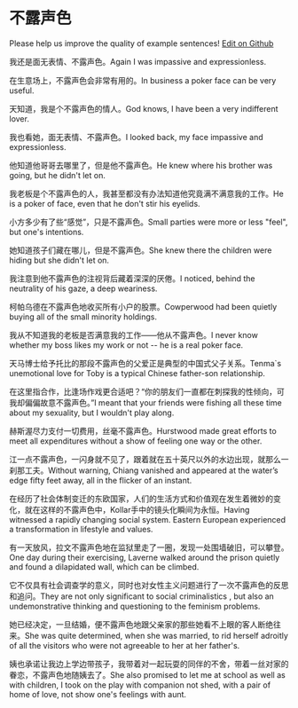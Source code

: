 # 不露声色

Please help us improve the quality of example sentences! [Edit on Github](https://github.com/jiyushe/jiyu-example-sentence-source/blob/main/chinese/bulushengse.md)

<p><span class="chinese">我还是面无表情、不露声色。</span><span class="english">Again I was impassive and expressionless.</span></p>

<p><span class="chinese">在生意场上，不露声色会非常有用的。</span><span class="english">In business a poker face can be very useful.</span></p>

<p><span class="chinese">天知道，我是个不露声色的情人。</span><span class="english">God knows, I have been a very indifferent lover.</span></p>

<p><span class="chinese">我也看她，面无表情、不露声色。</span><span class="english">I looked back, my face impassive and expressionless.</span></p>

<p><span class="chinese">他知道他哥哥去哪里了，但是他不露声色。</span><span class="english">He knew where his brother was going, but he didn't let on.</span></p>

<p><span class="chinese">我老板是个不露声色的人，我甚至都没有办法知道他究竟满不满意我的工作。</span><span class="english">He is a poker of face, even that he don't stir his eyelids.</span></p>

<p><span class="chinese">小方多少有了些“感觉”，只是不露声色。</span><span class="english">Small parties were more or less "feel", but one's intentions.</span></p>

<p><span class="chinese">她知道孩子们藏在哪儿，但是不露声色。</span><span class="english">She knew there the children were hiding but she didn't let on.</span></p>

<p><span class="chinese">我注意到他不露声色的注视背后藏着深深的厌倦。</span><span class="english">I noticed, behind the neutrality of his gaze, a deep weariness.</span></p>

<p><span class="chinese">柯帕乌德在不露声色地收买所有小户的股票。</span><span class="english">Cowperwood had been quietly buying all of the small minority holdings.</span></p>

<p><span class="chinese">我从不知道我的老板是否满意我的工作——他从不露声色。</span><span class="english">I never know whether my boss likes my work or not -- he is a real poker face.</span></p>

<p><span class="chinese">天马博士给予托比的那段不露声色的父爱正是典型的中国式父子关系。</span><span class="english">Tenma`s unemotional love for Toby is a typical Chinese father-son relationship.</span></p>

<p><span class="chinese">在这里指合作，比逢场作戏更合适吧？“你的朋友们一直都在刺探我的性倾向，可我却偏偏故意不露声色。”</span><span class="english">I meant that your friends were fishing all these time about my sexuality, but I wouldn't play along.</span></p>

<p><span class="chinese">赫斯渥尽力支付一切费用，丝毫不露声色。</span><span class="english">Hurstwood made great efforts to meet all expenditures without a show of feeling one way or the other.</span></p>

<p><span class="chinese">江一点不露声色，一闪身就不见了，跟着就在五十英尺以外的水边出现，就那么一刹那工夫。</span><span class="english">Without warning, Chiang vanished and appeared at the water’s edge fifty feet away, all in the flicker of an instant.</span></p>

<p><span class="chinese">在经历了社会体制变迁的东欧国家，人们的生活方式和价值观在发生着微妙的变化，就在这样的不露声色中，Kollar手中的镜头化瞬间为永恒。</span><span class="english">Having witnessed a rapidly changing social system. Eastern European experienced a transformation in lifestyle and values.</span></p>

<p><span class="chinese">有一天放风，拉文不露声色地在监狱里走了一圈，发现一处围墙破旧，可以攀登。</span><span class="english">One day during their exercising, Laverne walked around the prison quietly and found a dilapidated wall, which can be climbed.</span></p>

<p><span class="chinese">它不仅具有社会调查学的意义，同时也对女性主义问题进行了一次不露声色的反思和追问。</span><span class="english">They are not only significant to social criminalistics , but also an undemonstrative thinking and questioning to the feminism problems.</span></p>

<p><span class="chinese">她已经决定，一旦结婚，便不露声色地跟父亲家的那些她看不上眼的客人断绝往来。</span><span class="english">She was quite determined, when she was married, to rid herself adroitly of all the visitors who were not agreeable to her at her father's.</span></p>

<p><span class="chinese">姨也承诺让我边上学边带孩子，我带着对一起玩耍的同伴的不舍，带着一丝对家的眷恋，不露声色地随姨去了。</span><span class="english">She also promised to let me at school as well as with children, I took on the play with companion not shed, with a pair of home of love, not show one's feelings with aunt.</span></p>

